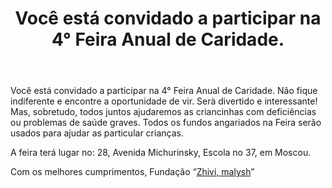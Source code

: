 ﻿---
layout: post

title: Você está convidado a participar na 4° Feira Anual de Caridade.
meta: 30.10.2017
cover_img: 2017.10.30/IV_Annual_Charity_Fair.png
cover_fit: contain

category: news

lang: pt
ref: IV_Annual_Charity_Fair
---

Você está convidado a participar na 4° Feira Anual de Caridade.
Não fique indiferente e encontre a oportunidade de vir.
Serà divertido e interessante!
Mas, sobretudo, todos juntos ajudaremos as criancinhas com deficiências ou problemas de saúde graves. 
Todos os fundos angariados na Feira  serão usados para ajudar as particular crianças.

A feira terá lugar no: 28, Avenida Michurinsky, Escola no 37, em Moscou.

Com os melhores cumprimentos, Fundação “<a href="https://fondzhivimalysh.ru/" target="_blank">Zhivi, malysh</a>”
